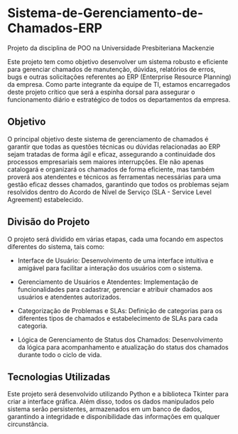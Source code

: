 # Sistema-de-Gerenciamento-de-Chamados-ERP
Projeto da disciplina de POO na Universidade Presbiteriana Mackenzie

Este projeto tem como objetivo desenvolver um sistema robusto e eficiente para gerenciar chamados de manutenção, dúvidas, relatórios de erros, bugs e outras solicitações referentes ao ERP (Enterprise Resource Planning) da empresa. Como parte integrante da equipe de TI, estamos encarregados deste projeto crítico que será a espinha dorsal para assegurar o funcionamento diário e estratégico de todos os departamentos da empresa.

## Objetivo
O principal objetivo deste sistema de gerenciamento de chamados é garantir que todas as questões técnicas ou dúvidas relacionadas ao ERP sejam tratadas de forma ágil e eficaz, assegurando a continuidade dos processos empresariais sem maiores interrupções. Ele não apenas catalogará e organizará os chamados de forma eficiente, mas também proverá aos atendentes e técnicos as ferramentas necessárias para uma gestão eficaz desses chamados, garantindo que todos os problemas sejam resolvidos dentro do Acordo de Nível de Serviço (SLA - Service Level Agreement) estabelecido.

## Divisão do Projeto
O projeto será dividido em várias etapas, cada uma focando em aspectos diferentes do sistema, tais como:

- Interface de Usuário: Desenvolvimento de uma interface intuitiva e amigável para facilitar a interação dos usuários com o sistema.

- Gerenciamento de Usuários e Atendentes: Implementação de funcionalidades para cadastrar, gerenciar e atribuir chamados aos usuários e atendentes autorizados.

- Categorização de Problemas e SLAs: Definição de categorias para os diferentes tipos de chamados e estabelecimento de SLAs para cada categoria.

- Lógica de Gerenciamento de Status dos Chamados: Desenvolvimento da lógica para acompanhamento e atualização do status dos chamados durante todo o ciclo de vida.

## Tecnologias Utilizadas
Este projeto será desenvolvido utilizando Python e a biblioteca Tkinter para criar a interface gráfica. Além disso, todos os dados manipulados pelo sistema serão persistentes, armazenados em um banco de dados, garantindo a integridade e disponibilidade das informações em qualquer circunstância.